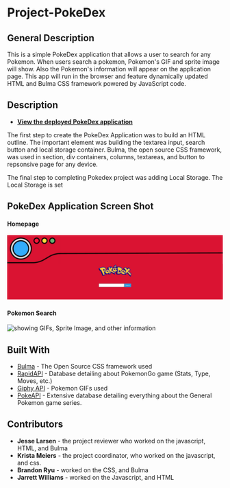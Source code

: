 # Project-PokeDex
## General Description
This is a simple PokeDex application that allows a user to search for any Pokemon. When users search a pokemon, Pokemon's GIF and sprite image will show. Also the Pokemon's information will appear on the application page. This app will run in the browser and feature dynamically updated HTML and Bulma CSS framework powered by JavaScript code. 

## Description
* **[View the deployed PokeDex application]()**

The first step to create the PokeDex Application was to build an HTML outline. The important element was building the textarea input, search button and local storage container. Bulma, the open source CSS framework, was used in section, div containers, columns, textareas, and button to repsonsive page for any device. 

The final step to completing Pokedex project was adding Local Storage. The Local Storage is set 

## PokeDex Application Screen Shot
#### Homepage
<img src="images/PokeDex Main 01.jpg" alt="PokeDex Main Page">

#### Pokemon Search
<img src="" alt="showing GIFs, Sprite Image, and other information">

## Built With
* [Bulma](https://bulma.io/) - The Open Source CSS framework used
* [RapidAPI](https://rapidapi.com/chewett/api/pokemon-go1) - Database detailing about PokemonGo game (Stats, Type, Moves, etc.)
* [Giphy API](https://developers.giphy.com/) - Pokemon GIFs used
* [PokeAPI](https://pokeapi.co/) - Extensive database detailing everything about the General Pokemon game series.

## Contributors
* **Jesse Larsen** - the project reviewer who worked on the javascript, HTML, and Bulma
* **Krista Meiers** - the project coordinator, who worked on the javascript, and css.
* **Brandon Ryu** - worked on the CSS, and Bulma
* **Jarrett Williams** - worked on the Javascript, and HTML
